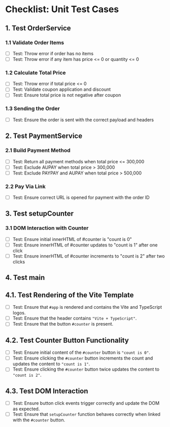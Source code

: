 # Checklist: Unit Test Cases

## 1. **Test OrderService**
### 1.1 Validate Order Items
- [ ] Test: Throw error if order has no items
- [ ] Test: Throw error if any item has price <= 0 or quantity <= 0
### 1.2 Calculate Total Price
- [ ] Test: Throw error if total price <= 0
- [ ] Test: Validate coupon application and discount
- [ ] Test: Ensure total price is not negative after coupon
### 1.3 Sending the Order
- [ ] Test: Ensure the order is sent with the correct payload and headers

## 2. **Test PaymentService**
### 2.1 Build Payment Method
- [ ] Test: Return all payment methods when total price <= 300,000
- [ ] Test: Exclude AUPAY when total price > 300,000
- [ ] Test: Exclude PAYPAY and AUPAY when total price > 500,000
### 2.2 Pay Via Link
- [ ] Test: Ensure correct URL is opened for payment with the order ID

## 3. **Test setupCounter**
### 3.1 DOM Interaction with Counter
- [ ] Test: Ensure initial innerHTML of #counter is "count is 0"
- [ ] Test: Ensure innerHTML of #counter updates to "count is 1" after one click
- [ ] Test: Ensure innerHTML of #counter increments to "count is 2" after two clicks

## 4. **Test main**
## 4.1. **Test Rendering of the Vite Template**
- [ ] Test: Ensure that `#app` is rendered and contains the Vite and TypeScript logos.
- [ ] Test: Ensure that the header contains `"Vite + TypeScript"`.
- [ ] Test: Ensure that the button `#counter` is present.
## 4.2. **Test Counter Button Functionality**
- [ ] Test: Ensure initial content of the `#counter` button is `"count is 0"`.
- [ ] Test: Ensure clicking the `#counter` button increments the count and updates the content to `"count is 1"`.
- [ ] Test: Ensure clicking the `#counter` button twice updates the content to `"count is 2"`.
## 4.3. **Test DOM Interaction**
- [ ] Test: Ensure button click events trigger correctly and update the DOM as expected.
- [ ] Test: Ensure that `setupCounter` function behaves correctly when linked with the `#counter` button.